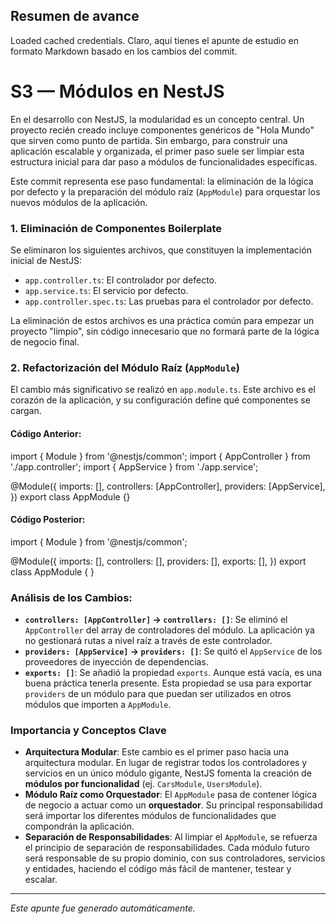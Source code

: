 ## Resumen de avance
Loaded cached credentials.
Claro, aquí tienes el apunte de estudio en formato Markdown basado en los cambios del commit.

# S3 — Módulos en NestJS

En el desarrollo con NestJS, la modularidad es un concepto central. Un proyecto recién creado incluye componentes genéricos de "Hola Mundo" que sirven como punto de partida. Sin embargo, para construir una aplicación escalable y organizada, el primer paso suele ser limpiar esta estructura inicial para dar paso a módulos de funcionalidades específicas.

Este commit representa ese paso fundamental: la eliminación de la lógica por defecto y la preparación del módulo raíz (`AppModule`) para orquestar los nuevos módulos de la aplicación.

### 1. Eliminación de Componentes Boilerplate

Se eliminaron los siguientes archivos, que constituyen la implementación inicial de NestJS:

*   `app.controller.ts`: El controlador por defecto.
*   `app.service.ts`: El servicio por defecto.
*   `app.controller.spec.ts`: Las pruebas para el controlador por defecto.

La eliminación de estos archivos es una práctica común para empezar un proyecto "limpio", sin código innecesario que no formará parte de la lógica de negocio final.

### 2. Refactorización del Módulo Raíz (`AppModule`)

El cambio más significativo se realizó en `app.module.ts`. Este archivo es el corazón de la aplicación, y su configuración define qué componentes se cargan.

#### Código Anterior:

import { Module } from '@nestjs/common';
import { AppController } from './app.controller';
import { AppService } from './app.service';

@Module({
    imports: [],
    controllers: [AppController],
    providers: [AppService],
})
export class AppModule {}

#### Código Posterior:

import { Module } from '@nestjs/common';

@Module({
    imports: [],
    controllers: [],
    providers: [],
    exports: [],
})
export class AppModule { }

### Análisis de los Cambios:

*   **`controllers: [AppController]` -> `controllers: []`**: Se eliminó el `AppController` del array de controladores del módulo. La aplicación ya no gestionará rutas a nivel raíz a través de este controlador.
*   **`providers: [AppService]` -> `providers: []`**: Se quitó el `AppService` de los proveedores de inyección de dependencias.
*   **`exports: []`**: Se añadió la propiedad `exports`. Aunque está vacía, es una buena práctica tenerla presente. Esta propiedad se usa para exportar `providers` de un módulo para que puedan ser utilizados en otros módulos que importen a `AppModule`.

### Importancia y Conceptos Clave

*   **Arquitectura Modular**: Este cambio es el primer paso hacia una arquitectura modular. En lugar de registrar todos los controladores y servicios en un único módulo gigante, NestJS fomenta la creación de **módulos por funcionalidad** (ej. `CarsModule`, `UsersModule`).
*   **Módulo Raíz como Orquestador**: El `AppModule` pasa de contener lógica de negocio a actuar como un **orquestador**. Su principal responsabilidad será importar los diferentes módulos de funcionalidades que compondrán la aplicación.
*   **Separación de Responsabilidades**: Al limpiar el `AppModule`, se refuerza el principio de separación de responsabilidades. Cada módulo futuro será responsable de su propio dominio, con sus controladores, servicios y entidades, haciendo el código más fácil de mantener, testear y escalar.

---
*Este apunte fue generado automáticamente.*

